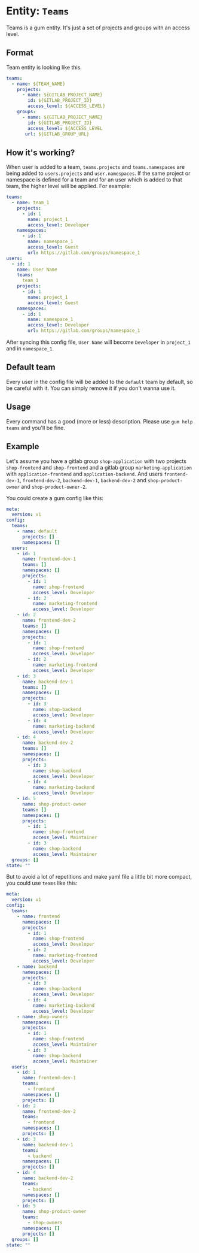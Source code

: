 # Entity: `Teams`

Teams is a gum entity. It's just a set of projects and groups with an access level. 

## Format

Team entity is looking like this.

```YAML
teams:
  - name: ${TEAM_NAME}
    projects: 
      - name: ${GITLAB_PROJECT_NAME}
        id: ${GITLAB_PROJECT_ID}
        access_level: ${ACCESS_LEVEL}
    groups: 
      - name: ${GITLAB_PROJECT_NAME}
        id: ${GITLAB_PROJECT_ID}
        access_level: ${ACCESS_LEVEL
       url: ${GITLAB_GROUP_URL}
```

## How it's working? 
When user is added to a team, `teams.projects` and `teams.namespaces` are being added to `users.projects` and `user.namespaces`. If the same project or namespace is defined for a team and for an user which is added to that team, the higher level will be applied. For example: 
```YAML
teams: 
  - name: team_1
    projects: 
      - id: 1
        name: project_1
        access_level: Developer
    namespaces:
      - id: 1
        name: namespace_1
        access_level: Guest
        url: https://gitlab.com/groups/namespace_1
users: 
  - id: 1
    name: User Name
    teams: 
      team_1  
    projects: 
      - id: 1
        name: project_1
        access_level: Guest
    namespaces:
      - id: 1
        name: namespace_1
        access_level: Developer
        url: https://gitlab.com/groups/namespace_1
```

After syncing this config file, `User Name` will become `Developer` in `project_1` and in `namespace_1`. 

## Default team
Every user in the config file will be added to the `default` team by default, so be careful with it. You can simply remove it if you don't wanna use it.

## Usage
Every command has a good (more or less) description. Please use `gum help teams` and you'll be fine.

## Example

Let's assume you have a gitlab group `shop-application` with two projects `shop-frontend` and `shop-frontend` and a gitlab group `marketing-application` with `application-frontend` and `application-backend`. 
And users `frontend-dev-1`, `frontend-dev-2`, `backend-dev-1`, `backend-dev-2` and `shop-product-owner` and `shop-product-owner-2`. 

You could create a gum config like this: 

```YAML
meta:
  version: v1
config:
  teams:
    - name: default
      projects: []
      namespaces: []
  users: 
    - id: 1
      name: frontend-dev-1
      teams: []
      namespaces: []
      projects: 
        - id: 1
          name: shop-frontend
          access_level: Developer
        - id: 2
          name: marketing-frontend
          access_level: Developer
    - id: 2
      name: frontend-dev-2
      teams: []
      namespaces: []
      projects: 
        - id: 1
          name: shop-frontend
          access_level: Developer
        - id: 2
          name: marketing-frontend
          access_level: Developer
    - id: 3
      name: backend-dev-1
      teams: []
      namespaces: []
      projects: 
        - id: 3
          name: shop-backend
          access_level: Developer
        - id: 4
          name: marketing-backend
          access_level: Developer
    - id: 4
      name: backend-dev-2
      teams: []
      namespaces: []
      projects: 
        - id: 3
          name: shop-backend
          access_level: Developer
        - id: 4
          name: marketing-backend
          access_level: Developer
    - id: 5
      name: shop-product-owner
      teams: []
      namespaces: []
      projects: 
        - id: 1
          name: shop-frontend
          access_level: Maintainer
        - id: 3
          name: shop-backend
          access_level: Maintainer
  groups: []
state: ""
```
But to avoid a lot of repetitions and make yaml file a little bit more compact, you could use `teams` like this: 
```YAML
meta:
  version: v1
config:
  teams:
    - name: frontend
      namespaces: []
      projects: 
        - id: 1
          name: shop-frontend
          access_level: Developer
        - id: 2
          name: marketing-frontend
          access_level: Developer
    - name: backend
      namespaces: []
      projects: 
        - id: 3
          name: shop-backend
          access_level: Developer
        - id: 4
          name: marketing-backend
          access_level: Developer
    - name: shop-owners
      namespaces: []
      projects: 
        - id: 1
          name: shop-frontend
          access_level: Maintainer
        - id: 3
          name: shop-backend
          access_level: Maintainer
  users: 
    - id: 1
      name: frontend-dev-1
      teams: 
        - frontend
      namespaces: []
      projects: []
    - id: 2
      name: frontend-dev-2
      teams: 
        - frontend
      namespaces: []
      projects: []
    - id: 3
      name: backend-dev-1
      teams: 
        - backend
      namespaces: []
      projects: []
    - id: 4
      name: backend-dev-2
      teams: 
        - backend
      namespaces: []
      projects: []
    - id: 5
      name: shop-product-owner
      teams: 
        - shop-owners
      namespaces: []
      projects: []
  groups: []
state: ""
```


